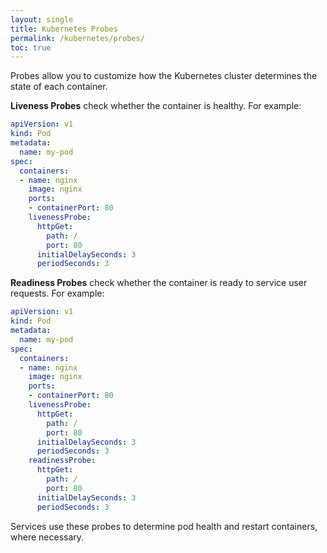 ```yaml
---
layout: single
title: Kubernetes Probes
permalink: /kubernetes/probes/
toc: true
---
```


Probes allow you to customize how the Kubernetes cluster determines the state of each container.

**Liveness Probes** check whether the container is healthy. For example:

``` yaml
apiVersion: v1
kind: Pod
metadata:
  name: my-pod
spec:
  containers:
  - name: nginx
    image: nginx
    ports:
    - containerPort: 80
    livenessProbe:
      httpGet:
        path: /
        port: 80
      initialDelaySeconds: 3
      periodSeconds: 3
```

**Readiness Probes** check whether the container is ready to service user requests. For example:

``` yaml
apiVersion: v1
kind: Pod
metadata:
  name: my-pod
spec:
  containers:
  - name: nginx
    image: nginx
    ports:
    - containerPort: 80
    livenessProbe:
      httpGet:
        path: /
        port: 80
      initialDelaySeconds: 3
      periodSeconds: 3
    readinessProbe:
      httpGet:
        path: /
        port: 80
      initialDelaySeconds: 3
      periodSeconds: 3
```
Services use these probes to determine pod health and restart containers, where necessary.
